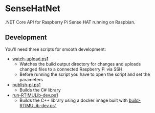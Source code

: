 # SenseHatNet
.NET Core API for Raspberry Pi Sense HAT running on Raspbian.

## Development
You'll need three scripts for smooth development:

* [watch-upload.ps1](watch-upload.ps1)
  * Watches the build output directory for changes and uploads changed files to a connected Raspberry Pi via SSH.
  * Before running the script you have to open the script and set the parameters
* [publish-pi.ps1](publish-pi.ps1)
  * Builds the C# library
* [run-RTIMULib-dev.ps1](run-RTIMULib-dev.ps1)
  * Builds the C++ library using a docker image built with [build-RTIMULib-dev.ps1](build-RTIMULib-dev.ps1)
